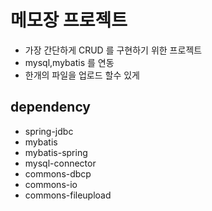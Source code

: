 # 메모장 프로젝트
* 가장 간단하게 CRUD 를 구현하기 위한 프로젝트
* mysql,mybatis 를 연동
* 한개의 파일을 업로드 할수 있게

## dependency
* spring-jdbc
* mybatis
* mybatis-spring
* mysql-connector
* commons-dbcp
* commons-io
* commons-fileupload
